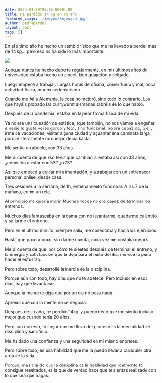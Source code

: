 ```yaml
---
date: 2024-09-29T00:00:00+01:00
title: He perdido 14 kg en un año
featured_image: '/images/keyboard.jpg'
author: pedropardal
layout: post
tags: []
---
```


En el último año he hecho un cambio físico que me ha llevado a perder más de 14 kg... pero eso no ha sido lo más importante.

![](/images/blog/1725005298440.jpg)

Aunque nunca he hecho deporte regularmente, en mis últimos años de universidad estaba hecho un pincel, bien guapetón y delgado.

Luego empecé a trabajar. Largas horas de oficina, comer fuera y mal, poca actividad física, mucho sedentarismo.

Cuando me fui a Alemania, la cosa no mejoró, sino todo lo contrario. Los que hayáis probado las currywurst alemanas sabréis de lo que hablo.

Después de la pandemia, estaba en la peor forma física de mi vida.

Ya no era una cuestión de estética, (que también, no nos vamos a engañar, a nadie le gusta verse gordo y feo), sino funcional: no era capaz de, p.ej., irme de vacaciones, visitar alguna ciudad y aguantar una caminata larga porque literalmente mi cuerpo decía basta.

Me sentía un abuelo, con 33 años.

Me di cuenta de que eso tenía que cambiar: si estaba así con 33 años, ¿cómo iba a estar con 53? ¿o 73?

Así que empecé a cuidar mi alimentación, y a trabajar con un entrenador personal online, desde casa.

Tres sesiones a la semana, de 1h, entrenamiento funcional. A las 7 de la mañana, como un reloj.

Al principio me quería morir. Muchas veces no era capaz de terminar los entrenos.

Muchos días fantaseaba en la cama con no levantarme, quedarme calentito y saltarme el entreno.

Pero en el último minuto, siempre salía, me conectaba y hacía los ejercicios.

Hasta que poco a poco, sin darme cuenta, cada vez me costaba menos.

Me di cuenta de que: por cómo te sientes después de terminar el entreno, y la energía y satisfacción que te deja para el resto del día, merece la pena hacer el esfuerzo.

Pero sobre todo, desarrollé la inercia de la disciplina.

Porque aún con todo, hay días que no te apetece. Pero incluso en esos días, hay que levantarse.

Aunque la mente te diga que por un día no pasa nada.

Aprendí que con la mente no se negocia.

Después de un año, he perdido 14kg, y puedo decir que me siento incluso mejor que cuando tenía 20 años.

Pero aún con eso, lo mejor que me llevo del proceso es la mentalidad de disciplina y sacrificio.

Me ha dado una confianza y una seguridad en mí mismo enormes.

Pero sobre todo, es una habilidad que me la puedo llevar a cualquier otra area de la vida.

Porque, más allá de que la disciplina es la habilidad que realmente te consigue resultados, es la que de verdad hace que te sientas realizado con lo que sea que hagas.
